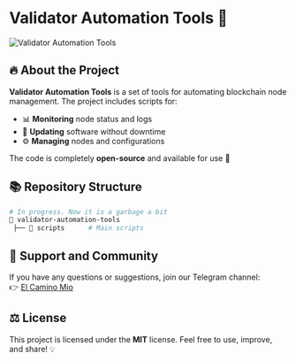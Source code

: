 # Validator Automation Tools 🚀

![Validator Automation Tools](https://via.placeholder.com/800x200?text=Validator+Automation+Tools)

## 🔥 About the Project
**Validator Automation Tools** is a set of tools for automating blockchain node management. 
The project includes scripts for:
- 📊 **Monitoring** node status and logs
- 🔄 **Updating** software without downtime
- ⚙️ **Managing** nodes and configurations

The code is completely **open-source** and available for use 🎉

## 📚 Repository Structure
```bash
# In progress. Now it is a garbage a bit
📂 validator-automation-tools
 ├── 📂 scripts      # Main scripts
```

## 📢 Support and Community
If you have any questions or suggestions, join our Telegram channel:  
👉 [El Camino Mio](http://t.me/el_camino_mio)

## ⚖️ License
This project is licensed under the **MIT** license. Feel free to use, improve, and share! 💡
